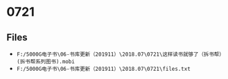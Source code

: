 # 0721

## Files

- `F:/5000G电子书\06-书库更新（201911）\2018.07\0721\这样读书就够了（拆书帮） (拆书帮系列图书).mobi`
- `F:/5000G电子书\06-书库更新（201911）\2018.07\0721\files.txt`
